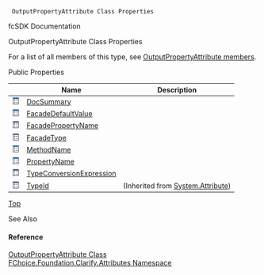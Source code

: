 ﻿     OutputPropertyAttribute Class Properties                                                   

fcSDK Documentation

OutputPropertyAttribute Class Properties

For a list of all members of this type, see [OutputPropertyAttribute members](fcSDK~FChoice.Foundation.Clarify.Attributes.OutputPropertyAttribute_members.md).

Public Properties

|   | Name | Description |
| --- | --- | --- |
| ![Public Property](dotnetimages/publicProperty.png) | [DocSummary](fcSDK~FChoice.Foundation.Clarify.Attributes.OutputPropertyAttribute~DocSummary.md) |   |
| ![Public Property](dotnetimages/publicProperty.png) | [FacadeDefaultValue](fcSDK~FChoice.Foundation.Clarify.Attributes.OutputPropertyAttribute~FacadeDefaultValue.md) |   |
| ![Public Property](dotnetimages/publicProperty.png) | [FacadePropertyName](fcSDK~FChoice.Foundation.Clarify.Attributes.OutputPropertyAttribute~FacadePropertyName.md) |   |
| ![Public Property](dotnetimages/publicProperty.png) | [FacadeType](fcSDK~FChoice.Foundation.Clarify.Attributes.OutputPropertyAttribute~FacadeType.md) |   |
| ![Public Property](dotnetimages/publicProperty.png) | [MethodName](fcSDK~FChoice.Foundation.Clarify.Attributes.OutputPropertyAttribute~MethodName.md) |   |
| ![Public Property](dotnetimages/publicProperty.png) | [PropertyName](fcSDK~FChoice.Foundation.Clarify.Attributes.OutputPropertyAttribute~PropertyName.md) |   |
| ![Public Property](dotnetimages/publicProperty.png) | [TypeConversionExpression](fcSDK~FChoice.Foundation.Clarify.Attributes.OutputPropertyAttribute~TypeConversionExpression.md) |   |
| ![Public Property](dotnetimages/publicProperty.png) | [TypeId](#) | (Inherited from [System.Attribute](#)) |

[Top](#top)

See Also

#### Reference

[OutputPropertyAttribute Class](fcSDK~FChoice.Foundation.Clarify.Attributes.OutputPropertyAttribute.md)  
[FChoice.Foundation.Clarify.Attributes Namespace](fcSDK~FChoice.Foundation.Clarify.Attributes_namespace.md)